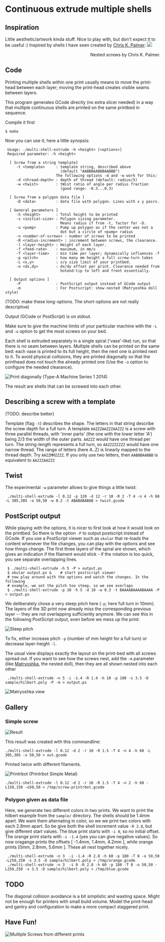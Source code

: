 Continuous extrude multiple shells
==================================

Inspiration
-----------
Little aesthetic/artwork kinda stuff. Nice to play with, but don't expect it
to be useful :)
Inspired by shells I have seen
created by [Chris K. Palmer](http://shadowfolds.com/):
<a href="http://shadowfolds.com/?p=54"><img src="https://github.com/hzeller/gcode-multi-shell-extrude/raw/master/img/chris-palmer-shells.jpg"></a>
<div align="right">Nested screws by Chris K. Palmer.</div>

Code
----
Printing multiple shells within one print usually means to move the print-head
between each layer; moving the print-head creates visible seams between layers.

This program generates GCode directly (no extra slicer needed) in a way that
multiple continuous shells are printed on the same printbed in sequence.

Compile it first

    $ make

Now you can use it; here a little synopsis:

     Usage: ./multi-shell-extrude -h <height> [<options>]
     Required parameter: -h <height>
     
      [ Screw from a string template]
         -t <template>     : template string, described above
                             (default "AABBBAABBBAABBB")
                           The following options -d and -w work for this:
         -d <thread-depth> : depth of thread (default: radius/5)
         -w <twist>        : tWist ratio of angle per radius fraction
                             (good range: -0.3...0.3)

      [ Screw from a polygon data file ]
         -D <data>         : data file with polygon. Lines with x y pairs.

      [ General parameters ]
         -h <height>       : Total height to be printed
         -s <initial-size> : Polygon sizing parameter.
                             Means radius if from -t, factor for -D.
         -u <pump>         : Pump up polygon as if the center was not a
                             dot but a circle of <pump> radius
         -n <number-of-screws> : number of screws to be printed
         -R <radius-increment> : increment between screws, the clearance.
         -l <layer-height> : Height of each layer.
         -f <feed-rate>    : maximum, in mm/s
         -T <layer-time>   : min time per layer; dynamically influences -f
         -p <pitch>        : how many mm height a full screw-turn takes
         -L <x,y>          : x/y size limit of your printbed.
         -o <dx,dy>        : dx/dy offset per print. Clearance needed from
                             hotend-tip to left and front essentially.
     
      [ Output options ]
         -P                : PostScript output instead of GCode output
         -m                : For Postscript: show nested (Matryoshka doll style)

(TODO: make these long-options. The short-options are not really descriptive)

Output (GCode or PostScript) is on stdout.

Make sure to give the machine limits of your particular machine with the `-L` and
`-o` option to get the most screws on your bed.

Each shell is extruded separately in a single spiral ('vase'-like) run, so that
there is no seam between layers. Multiple shells can be printed on the same bed:
each vase is printed to its full height, then the next one is printed next to
it. To avoid physical collisions, they are printed diagonally so that the
printhead does not touch the already printed one (Use the `-o` option to configure
the needed clearance).

![Print diagonally][print]
(Type-A Machine Series 1 2014)

The result are shells that can be screwed into each other.

Describing a screw with a template
----------------------------------

(TODO: describe better)

Template (flag `-t`) describes the shape. The letters in that string
describe the screw depth for a full turn.
A template `AAZZZAAZZZAAZZZ` is a screw with three parallel threads,
with 'inner parts' (the one with the lower letter 'A') being 2/3
the width of the outer parts. `AAZZZ` would have one thread per turn.
The string-length represents a full turn, so `AAZZZZZZZZ` would
have one narrow thread.
The range of letters (here A..Z) is linearly mapped to the thread
depth.
Try `AAZZMMZZZZ`. If you only use two letters, then `AABBBAABBB`
is equivalent to `AAZZZAAZZZ`

Twist
-----

The experimental `-w` parameter allows to give things a little twist:

     ./multi-shell-extrude -l 0.12 -p 120 -d 12 -r 10 -R 2 -T 4 -n 4 -h 60 -L 305,305 -o 50,50 -w 0.2 -t ABABABABAB > twist.gcode

PostScript output
-----------------

While playing with the options, it is nicer to first look at how it would look
on the printbed. So there is the option `-P` to output postscript instead of
GCode. If you use a PostScript viewer such as `okular` that re-loads the content
whenever the file changes, you can play with the options and see how things
change. The first three layers of the spiral are shown, which gives an
indication if the filament would stick - if the rotation is too quick, you see
separate overlapping lines.

     $ ./multi-shell-extrude -h 5 -P > output.ps
     $ okular output.ps &    # start postscript viewer
     # now play around with the options and watch the changes. In the following
     # example, we set the pitch too steep, so we see overlaps
     $ ./multi-shell-extrude -p 10 -h 5 -d 10 -w 0.3 -t BAAAABAAAABAAAA -P > output.ps

We deliberately chose a very steep pitch here (`-p`; here full turn in 10mm).
The layers of the 3D print now already miss the corresponding previous
layer -- they are not overlapping sufficiently anymore. We can see this in the
following PostScript output, even before we mess up the print:

![Steep pitch][steep-pitch]

To fix, either increase pitch `-p` (number of mm height for a full turn) or
decrease layer-height `-l`.

The usual view displays exactly the layout on the print-bed with all screws
spread out. If you want to see how the screws nest, add the `-m` parameter
(like [Matryoshka][matryoshka-reference], the nested doll),
then they are all shown nested into each other

     ./multi-shell-extrude -n 5 -i -1.4 -R 1.4 -h 10 -p 180 -s 3.5 -D sample/hilbert.poly -P -m > output.ps

![Matryoshka view][matryoshka]

Gallery
-------

### Simple screw

![Result][result]

This result was created with this commandline:

    ./multi-shell-extrude -l 0.12 -d 2 -r 10 -R 1.5 -T 4 -n 4 -h 60 -L 305,305 -o 50,50 > out.gcode

Printed twice with different filaments.

![Printrbot][printrbot]
(Printrbot Simple Metal)

`./multi-shell-extrude -l 0.12 -d 2 -r 16 -R 1.5 -T 4 -n 2 -h 60 -L150,150 -o50,50 > /tmp/screw-printrbot.gcode`

### Polygon given as data file

Here, we generate two different colors in two prints. We want to print the
hilbert example from the `sample/` directory. The shells should be 1.4mm apart.
We want them alternating in color, so we we print two colors with each 2.8mm
apart. So be give both the shell increment value `-R 2.8`, but give different
start values. The blue print starts with `-i 0`, so no initial offset. The
orange print starts with `-i -1.4` (yes you can give negative values).
So now oragange prints the offsets [ -1.4mm, 1.4mm, 4.2mm ], while orange
prints [0mm, 2.8mm, 5.6mm ]. These all nest together nicely.

     ./multi-shell-extrude -n 3  -i -1.4 -R 2.8 -h 60 -p 180 -T 8 -o 50,50 -L250,250 -s 3.5 -D sample/hilbert.poly > /tmp/orange.gcode
     ./multi-shell-extrude -n 3  -i 0 -R 2.8 -h 60 -p 180 -T 8 -o 50,50 -L250,250 -s 3.5 -D sample/hilbert.poly > /tmp/blue.gcode

TODO
----
The diagonal collision avoidance is a bit simplistic and wasting space. Might
not be enough for printers with small build volume. Model the print-head and
gantry and configuration to make a more compact staggered print.

Have Fun!
---------
![Multiple Screws from different prints][multiple-prints]


[print]: https://github.com/hzeller/gcode-multi-shell-extrude/raw/master/img/print.jpg
[printrbot]: https://github.com/hzeller/gcode-multi-shell-extrude/raw/master/img/printrbot.jpg
[result]: https://github.com/hzeller/gcode-multi-shell-extrude/raw/master/img/result.jpg
[multiple-prints]: https://github.com/hzeller/gcode-multi-shell-extrude/raw/master/img/multiscrew.jpg
[matryoshka]: https://github.com/hzeller/gcode-multi-shell-extrude/raw/master/img/matryoshka-view.png
[steep-pitch]: https://github.com/hzeller/gcode-multi-shell-extrude/raw/master/img/steep-pitch.png
[matryoshka-reference]: http://en.wikipedia.org/wiki/Matryoshka_doll
